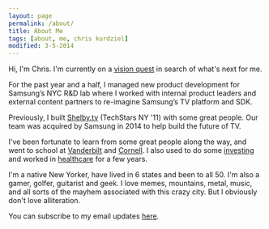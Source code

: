 ```yaml
---
layout: page
permalink: /about/
title: About Me
tags: [about, me, chris kurdziel]
modified: 3-5-2014
---
```


Hi, I'm Chris. I'm currently on a [vision quest](https://www.youtube.com/watch?v=FbccrO8qKog) in search of what's next for me.

For the past year and a half, I managed new product development for Samsung’s NYC R&D lab where I worked with internal product leaders and external content partners to re-imagine Samsung’s TV platform and SDK.

Previously, I built [Shelby.tv](http://shelby.tv) (TechStars NY '11) with some great people. Our team was acquired by Samsung in 2014 to help build the future of TV.

I've been fortunate to learn from some great people along the way, and went to school at [Vanderbilt](http://engineering.vanderbilt.edu/) and [Cornell](http://www.johnson.cornell.edu/). I also used to do some [investing](http://www.brventurefund.com/) and worked in [healthcare](http://www.mckesson.com/) for a few years.

I'm a native New Yorker, have lived in 6 states and been to all 50. I'm also a gamer, golfer, guitarist and geek. I love memes, mountains, metal, music, and all sorts of the mayhem associated with this crazy city. But I obviously don't love alliteration.

You can subscribe to my email updates [here](http://eepurl.com/R87KD).
